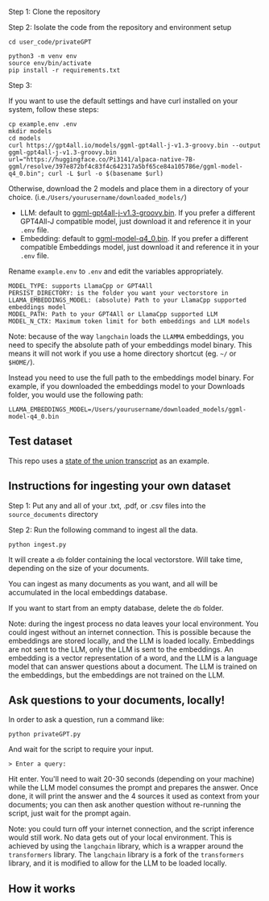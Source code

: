 Step 1:
Clone the repository

Step 2:
Isolate the code from the repository and environment setup

```shell
cd user_code/privateGPT
```

```
python3 -m venv env
source env/bin/activate
pip install -r requirements.txt
```

Step 3:

If you want to use the default settings and have curl installed on your system, follow these steps:

```shell
cp example.env .env
mkdir models
cd models
curl https://gpt4all.io/models/ggml-gpt4all-j-v1.3-groovy.bin --output ggml-gpt4all-j-v1.3-groovy.bin
url="https://huggingface.co/Pi3141/alpaca-native-7B-ggml/resolve/397e872bf4c83f4c642317a5bf65ce84a105786e/ggml-model-q4_0.bin"; curl -L $url -o $(basename $url)
```

Otherwise, download the 2 models and place them in a directory of your choice. (i.e.`/Users/yourusername/downloaded_models/`)

- LLM: default to [ggml-gpt4all-j-v1.3-groovy.bin](https://gpt4all.io/models/ggml-gpt4all-j-v1.3-groovy.bin). If you prefer a different GPT4All-J compatible model, just download it and reference it in your `.env` file.
- Embedding: default to [ggml-model-q4_0.bin](https://huggingface.co/Pi3141/alpaca-native-7B-ggml/resolve/397e872bf4c83f4c642317a5bf65ce84a105786e/ggml-model-q4_0.bin). If you prefer a different compatible Embeddings model, just download it and reference it in your `.env` file.

Rename `example.env` to `.env` and edit the variables appropriately.

```
MODEL_TYPE: supports LlamaCpp or GPT4All
PERSIST_DIRECTORY: is the folder you want your vectorstore in
LLAMA_EMBEDDINGS_MODEL: (absolute) Path to your LlamaCpp supported embeddings model
MODEL_PATH: Path to your GPT4All or LlamaCpp supported LLM
MODEL_N_CTX: Maximum token limit for both embeddings and LLM models
```

Note: because of the way `langchain` loads the `LLAMMA` embeddings, you need to specify the absolute path of your embeddings model binary. This means it will not work if you use a home directory shortcut (eg. `~/` or `$HOME/`).

Instead you need to use the full path to the embeddings model binary. For example, if you downloaded the embeddings model to your Downloads folder, you would use the following path:

```
LLAMA_EMBEDDINGS_MODEL=/Users/yourusername/downloaded_models/ggml-model-q4_0.bin
```

## Test dataset

This repo uses a [state of the union transcript](https://github.com/imartinez/privateGPT/blob/main/source_documents/state_of_the_union.txt) as an example.

## Instructions for ingesting your own dataset

Step 1:
Put any and all of your .txt, .pdf, or .csv files into the `source_documents` directory

Step 2:
Run the following command to ingest all the data.

```shell
python ingest.py
```

It will create a `db` folder containing the local vectorstore. Will take time, depending on the size of your documents.

You can ingest as many documents as you want, and all will be accumulated in the local embeddings database.

If you want to start from an empty database, delete the `db` folder.

Note: during the ingest process no data leaves your local environment. You could ingest without an internet connection. This is possible because the embeddings are stored locally, and the LLM is loaded locally. Embeddings are not sent to the LLM, only the LLM is sent to the embeddings. An embedding is a vector representation of a word, and the LLM is a language model that can answer questions about a document. The LLM is trained on the embeddings, but the embeddings are not trained on the LLM.

## Ask questions to your documents, locally!

In order to ask a question, run a command like:

```shell
python privateGPT.py
```

And wait for the script to require your input.

```shell
> Enter a query:
```

Hit enter. You'll need to wait 20-30 seconds (depending on your machine) while the LLM model consumes the prompt and prepares the answer. Once done, it will print the answer and the 4 sources it used as context from your documents; you can then ask another question without re-running the script, just wait for the prompt again.

Note: you could turn off your internet connection, and the script inference would still work. No data gets out of your local environment. This is achieved by using the `langchain` library, which is a wrapper around the `transformers` library. The `langchain` library is a fork of the `transformers` library, and it is modified to allow for the LLM to be loaded locally.

## How it works
